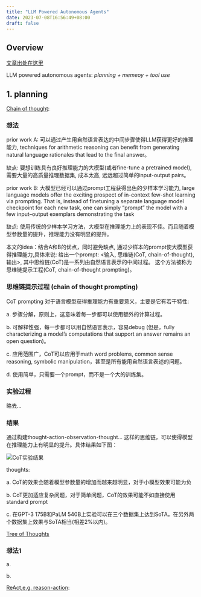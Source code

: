 ```yaml
---
title: "LLM Powered Autonomous Agents"
date: 2023-07-08T16:56:49+08:00
draft: false
---
```



## Overview

[文章出处在这里](https://lilianweng.github.io/posts/2023-06-23-agent/)

LLM powered autonomous agents: *planning + memeoy + tool use*

## 1. planning

[Chain of thought](https://arxiv.org/abs/2201.11903):

### 想法

prior work A: 可以通过产生用自然语言表达的中间步骤使得LLM获得更好的推理能力, techniques for arithmetic reasoning can benefit  from generating natural language rationales that lead to the final answer。

缺点: 要想训练具有良好推理能力的大模型(或者fine-tune a pretrained model), 需要大量的高质量推理数据集, 成本太高, 远远超过简单的input-output pairs。

prior work B: 大模型已经可以通过prompt工程获得出色的少样本学习能力, large language models offer the exciting prospect of in-context few-shot learning via prompting. That is, instead of finetuning a separate language model checkpoint for each new task, one can simply “prompt” the model with a few
input–output exemplars demonstrating the task

缺点: 使用传统的少样本学习方法，大模型在推理能力上的表现不佳。而且随着模型参数量的提升，推理能力没有明显的提升。

本文的idea：结合A和B的优点，同时避免缺点, 通过少样本的prompt使大模型获得推理能力,具体来说: 给出一个prompt: <输入, 思维链(CoT, chain-of-thought), 输出>, 其中思维链(CoT)是一系列由自然语言表示的中间过程。 这个方法被称为思维链提示工程(CoT, chain-of-thought prompting)。

### 思维链提示过程 (chain of thought prompting)

CoT prompting 对于语言模型获得推理能力有重要意义，主要是它有若干特性:

a. 步骤分解，原则上，这意味着每一步都可以使用额外的计算过程。

b. 可解释性强，每一步都可以用自然语言表示，容易debug (但是，fully characterizing a model’s computations that support an answer remains an open question)。

c. 应用范围广，CoT可以应用于math word problems, common sense reasoning, symbolic manipulation，甚至是所有能用自然语言表述的问题。

d. 使用简单，只需要一个prompt，而不是一个大的训练集。

### 实验过程

略去...

### 结果

通过构建thought-action-observation-thought... 这样的思维链，可以使得模型在推理能力上有明显的提升。具体结果如下图：

![CoT实验结果](/imgs/CoT-result.png)

thoughts:

a. CoT的效果会随着模型参数量的增加而越来越明显，对于小模型效果可能为负

b. CoT更加适应复杂问题，对于简单问题，CoT的效果可能不如直接使用standard prompt

c. 在GPT-3 175B和PaLM 540B上实验可以在三个数据集上达到SoTA，在另外两个数据集上效果与SoTA相当(相差2%以内)。

[Tree of Thoughts](https://arxiv.org/abs/2305.10601)

### 想法1

a.

b.

[ReAct,e.g. reason-action](https://arxiv.org/abs/2210.03629):
